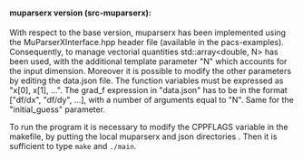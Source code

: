 #### muparserx version (src-muparserx):
With respect to the base version, muparserx has been implemented using the MuParserXInterface.hpp header file (available in the pacs-examples). 
Consequently, to manage vectorial quantities std::array<double, N> has been used, with the additional template parameter "N" which accounts for the input dimension. 
Moreover it is possible to modify the other parameters by editing the data.json file. 
The function variables must be expressed as "x[0], x[1], ...".
The grad_f expression in "data.json" has to be in the format ["df/dx", "df/dy", ...], with a number of arguments equal to "N". Same for the "initial_guess" parameter.

To run the program it is necessary to modify the CPPFLAGS variable in the makefile, by putting the local muparserx and json directories . Then it is sufficient to type `make` and `./main`. 
